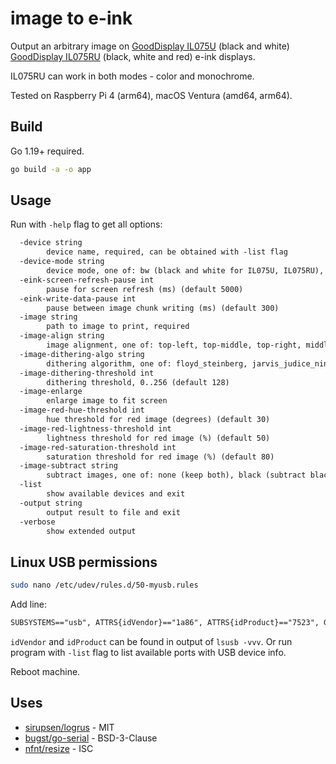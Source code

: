 # image to e-ink

Output an arbitrary image on 
[GoodDisplay IL075U](https://www.good-display.com/product/404.html) (black and white)
[GoodDisplay IL075RU](https://www.good-display.com/product/418.html) (black, white and red)
e-ink displays.

IL075RU can work in both modes - color and monochrome.

Tested on Raspberry Pi 4 (arm64), macOS Ventura (amd64, arm64). 

## Build

Go 1.19+ required.

```bash
go build -a -o app
```

## Usage

Run with `-help` flag to get all options:

```txt
  -device string
        device name, required, can be obtained with -list flag
  -device-mode string
        device mode, one of: bw (black and white for IL075U, IL075RU), bwr (black, white and red for IL075RU) (default "bw")
  -eink-screen-refresh-pause int
        pause for screen refresh (ms) (default 5000)
  -eink-write-data-pause int
        pause between image chunk writing (ms) (default 300)
  -image string
        path to image to print, required
  -image-align string
        image alignment, one of: top-left, top-middle, top-right, middle-left, middle, middle-right, bottom-left, bottom-middle, bottom-right (default "middle")
  -image-dithering-algo string
        dithering algorithm, one of: floyd_steinberg, jarvis_judice_ninke, atkinson, burkes, stucki, sierra (default "floyd_steinberg")
  -image-dithering-threshold int
        dithering threshold, 0..256 (default 128)
  -image-enlarge
        enlarge image to fit screen
  -image-red-hue-threshold int
        hue threshold for red image (degrees) (default 30)
  -image-red-lightness-threshold int
        lightness threshold for red image (%) (default 50)
  -image-red-saturation-threshold int
        saturation threshold for red image (%) (default 80)
  -image-subtract string
        subtract images, one of: none (keep both), black (subtract black-and-white from red), red (subtract red from black-and-white) (default "none")
  -list
        show available devices and exit
  -output string
        output result to file and exit
  -verbose
        show extended output
```

## Linux USB permissions

```bash
sudo nano /etc/udev/rules.d/50-myusb.rules
```

Add line:

```txt
SUBSYSTEMS=="usb", ATTRS{idVendor}=="1a86", ATTRS{idProduct}=="7523", GROUP="users", MODE="0666"
```

`idVendor` and `idProduct` can be found in output of `lsusb -vvv`.
Or run program with `-list` flag to list available ports with USB device info.

Reboot machine.

## Uses

* [sirupsen/logrus](https://github.com/sirupsen/logrus) - MIT
* [bugst/go-serial](https://github.com/bugst/go-serial) - BSD-3-Clause
* [nfnt/resize](https://github.com/nfnt/resize) - ISC

